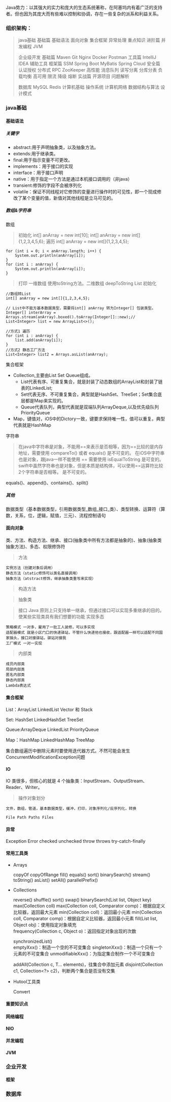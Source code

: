 Java势力：以其强大的实力和庞大的生态系统著称，在阿塞坞内有着广泛的支持者。但也因为其庞大而有些难以控制和协调，存在一些复杂的派系和利益关系。

### 组织架构：

> java基础
> 基础篇 基础语法 面向对象 集合框架 异常处理 重点知识
> 进阶篇 并发编程 JVM
>
> 企业级开发
> 基础篇 Maven Git Nginx Docker Postman
> 工具篇 IntelliJ IDEA 辅助工具
> 框架篇 SSM Spring Boot MyBatis Spring Cloud
> 安全篇 认证授权
> 分布式 RPC ZooKeeper
> 高性能 消息队列 读写分离 分库分表 负载均衡
> 高可用 限流 降级 熔断
> 实战篇 开源项目 问题解析
>
> 数据库 MySQL Redis
> 计算机基础 操作系统 计算机网络 数据结构与算法 设计模式

### java基础
#### 基础语法
##### 关键字
- abstract:用于声明抽象类，以及抽象方法。
- extends:用于继承类。
- final:用于指示变量不可更改。
- implements：用于接口的实现
- interface：用于接口声明
- native：用于指定一个方法是通过本机接口调用的（非java）
- transient:修饰的字段不会被序列化
- volatile：保证不同线程对它修饰的变量进行操作时的可见性，即一个现成修改了某个变量的值，新值对其他线程是立马可见的。

##### 数组&字符串
数组
> 初始化
    int[] anArray = new int[10];
    int[] anArray = new int[]{1,2,3,4,5,6}; 
>遍历
    int[] anArray = new int[]{1,2,3,4,5};
    
    for (int i = 0; i < anArray.length; i++) {
        System.out.println(anArray[i]);
    }
    for (int i : anArray) {
        System.out.println(anArray[i]);
    }
>打印
    一维数组 使用toString方法。二维数组 deepToString
List
> 初始化

    //数组转List
    int[] anArray = new int[]{1,2,3,4,5};

    // List中不能方基本数据类型，需要将int[] anArray 转为Integer[] 包装类型。
    Integer[] interArray = Arrays.stream(anArray).boxed().toArray(Integer[]::new);//
    List<Integer> list = new ArrayList<>();
    
    //方式1 遍历
    for (int i : anArray) {
        list.add(anArray[i]);
    }
    //方式2 静态工厂方法
    List<Integer> list2 = Arrays.asList(anArray);
集合框架
- Collection,主要由List Set Queue组成。
  - List代表有序、可重复集合，就是封装了动态数组的ArrayList和封装了链表的LinkedList; 
  - Set代表无序、不可重复集合，典型就是HashSet、TreeSet；Set集合底层都是Map来实现的。 
  - Queue代表队列，典型代表就是双端队列ArrayDeque,以及优先级队列PriorityQueue
- Map，键值对，iOS中的Dictory一致，键要求保持唯一性，值可以重复。典型代表就是HashMap

字符串
> 在java中字符串是对象，不能用==来表示是否相等，因为==比较的是内存地址，需要使用 compareTo() 或者 equals() 是不可变的。
> 在iOS中字符串也是对象，跟java一样不能使用 == 需要使用 isEqualToString 是可变的。
> swift中虽然字符串也是对象，但是本质是结构体，可以使用==运算符比较2个字符串是否相等。 是不可变的。

equals()、append()、contains()、split()

##### 其他
数据类型（基本数据类型，引用数据类型_数组_接口_类）、类型转换、运算符（算数，关系，位，逻辑，赋值，三元）、流程控制语句

#### 面向对象

类、方法、构造方法、继承、接口(抽象类中所有方法都是抽象的)、抽象(抽象类 抽象方法)、多态、权限修饰符
>方法

    实例方法（创建对象后调用）
    静态方法（static修饰可以类名直接调用）
    抽象方法（atstract修饰，继承抽象类重写来实现）
>构造方法

>抽象类
    

>接口
    Java 原则上只支持单一继承，但通过接口可以实现多重继承的目的。
    使某些实现类具有我们想要的功能
    实现多态
    
    策略模式 一对多，雇用了一批工人装修，可以多实现
    适配器模式 就是小区门口的快递驿站，不管什么快递他也接收，跟适配器一样可以适配不同国家插头，接口对接驿站，驿站对接我
    工厂模式 一对一实现
>内部类
    
    成员内部类
    局部内部类
    匿名内部类
    静态内部类
    Lambda表达式



#### 集合框架

List：ArrayList LinkedList Vector 和 Stack

Set: HashSet LinkedHashSet TreeSet

Queue:ArrayDeque LinkedList PriorityQueue

Map：HashMap LinkedHashMap TreeMap

集合数组遍历中删除元素时要使用迭代器方式。不然可能会发生ConcurrentModificationException问题


#### IO
IO 类很多，但核心的就是 4 个抽象类：InputStream、OutputStream、Reader、Writer。

>操作对象划分
    
    文件，数组，管道，基本数据类型，缓冲，打印，对象序列化/反序列化，转换

    File Path Paths Files


#### 异常
Exception Error checked unchecked throw throws try-catch-finally

#### 常用工具类
- Arrays
  

    copyOf copyOfRange fill() equals() sort() binarySearch() stream() toString() asList() setAll() 
    parallelPrefix()
    

- Collections


    reverse() shuffle() sort() swap() binarySearch(List list, Object key)
    max(Collection coll)
    max(Collection coll, Comparator comp)：根据自定义比较器，返回最大元素
    min(Collection coll)：返回最小元素
    min(Collection coll, Comparator comp)：根据自定义比较器，返回最小元素
    fill(List list, Object obj)：使用指定对象填充    
    frequency(Collection c, Object o)：返回指定对象出现的次数

    synchronizedList()    
    emptyXxx()：制造一个空的不可变集合
    singletonXxx()：制造一个只有一个元素的不可变集合
    unmodifiableXxx()：为指定集合制作一个不可变集合

    addAll(Collection<? super T> c, T... elements)，往集合中添加元素
    disjoint(Collection<?> c1, Collection<?> c2)，判断两个集合是否没有交集
- Hutool工具类

    
    Convert
#### 重要知识点

#### 网络编程

#### NIO

#### 并发编程

#### JVM

### 企业开发
#### 框架
### 数据库







